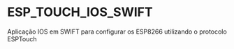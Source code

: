 # ESP_TOUCH_IOS_SWIFT
Aplicação IOS em SWIFT para configurar os ESP8266 utilizando o protocolo ESPTouch
